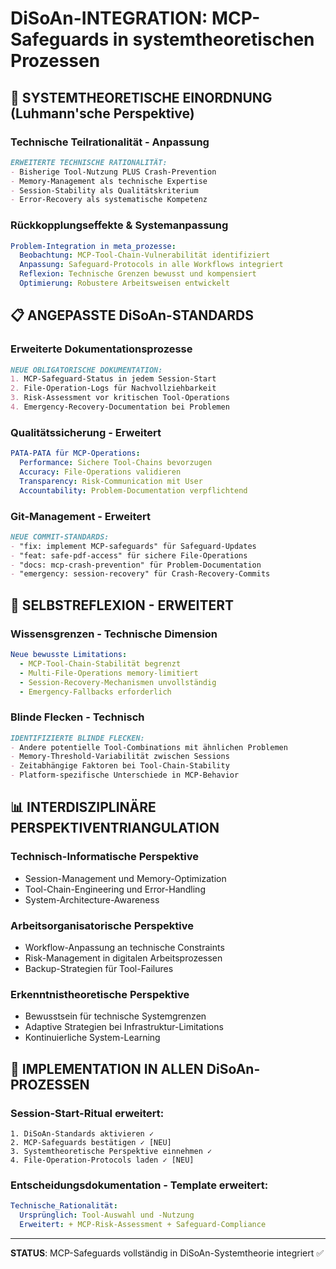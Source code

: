 # DiSoAn-INTEGRATION: MCP-Safeguards in systemtheoretischen Prozessen

## 🎯 SYSTEMTHEORETISCHE EINORDNUNG (Luhmann'sche Perspektive)

### **Technische Teilrationalität - Anpassung**
```markdown
ERWEITERTE TECHNISCHE RATIONALITÄT:
- Bisherige Tool-Nutzung PLUS Crash-Prevention
- Memory-Management als technische Expertise
- Session-Stability als Qualitätskriterium
- Error-Recovery als systematische Kompetenz
```

### **Rückkopplungseffekte & Systemanpassung**
```yaml
Problem-Integration in meta_prozesse:
  Beobachtung: MCP-Tool-Chain-Vulnerabilität identifiziert
  Anpassung: Safeguard-Protocols in alle Workflows integriert
  Reflexion: Technische Grenzen bewusst und kompensiert
  Optimierung: Robustere Arbeitsweisen entwickelt
```

## 📋 ANGEPASSTE DiSoAn-STANDARDS

### **Erweiterte Dokumentationsprozesse**
```markdown
NEUE OBLIGATORISCHE DOKUMENTATION:
1. MCP-Safeguard-Status in jedem Session-Start
2. File-Operation-Logs für Nachvollziehbarkeit
3. Risk-Assessment vor kritischen Tool-Operations
4. Emergency-Recovery-Documentation bei Problemen
```

### **Qualitätssicherung - Erweitert**
```yaml
PATA-PATA für MCP-Operations:
  Performance: Sichere Tool-Chains bevorzugen
  Accuracy: File-Operations validieren
  Transparency: Risk-Communication mit User
  Accountability: Problem-Documentation verpflichtend
```

### **Git-Management - Erweitert**
```markdown
NEUE COMMIT-STANDARDS:
- "fix: implement MCP-safeguards" für Safeguard-Updates
- "feat: safe-pdf-access" für sichere File-Operations  
- "docs: mcp-crash-prevention" für Problem-Documentation
- "emergency: session-recovery" für Crash-Recovery-Commits
```

## 🔄 SELBSTREFLEXION - ERWEITERT

### **Wissensgrenzen - Technische Dimension**
```yaml
Neue bewusste Limitations:
  - MCP-Tool-Chain-Stabilität begrenzt
  - Multi-File-Operations memory-limitiert
  - Session-Recovery-Mechanismen unvollständig
  - Emergency-Fallbacks erforderlich
```

### **Blinde Flecken - Technisch**
```markdown
IDENTIFIZIERTE BLINDE FLECKEN:
- Andere potentielle Tool-Combinations mit ähnlichen Problemen
- Memory-Threshold-Variabilität zwischen Sessions
- Zeitabhängige Faktoren bei Tool-Chain-Stability
- Platform-spezifische Unterschiede in MCP-Behavior
```

## 📊 INTERDISZIPLINÄRE PERSPEKTIVENTRIANGULATION

### **Technisch-Informatische Perspektive**
- Session-Management und Memory-Optimization
- Tool-Chain-Engineering und Error-Handling
- System-Architecture-Awareness

### **Arbeitsorganisatorische Perspektive**  
- Workflow-Anpassung an technische Constraints
- Risk-Management in digitalen Arbeitsprozessen
- Backup-Strategien für Tool-Failures

### **Erkenntnistheoretische Perspektive**
- Bewusstsein für technische Systemgrenzen
- Adaptive Strategien bei Infrastruktur-Limitations
- Kontinuierliche System-Learning

## 🚀 IMPLEMENTATION IN ALLEN DiSoAn-PROZESSEN

### **Session-Start-Ritual erweitert:**
```
1. DiSoAn-Standards aktivieren ✓
2. MCP-Safeguards bestätigen ✓ [NEU]
3. Systemtheoretische Perspektive einnehmen ✓
4. File-Operation-Protocols laden ✓ [NEU]
```

### **Entscheidungsdokumentation - Template erweitert:**
```yaml
Technische_Rationalität:
  Ursprünglich: Tool-Auswahl und -Nutzung
  Erweitert: + MCP-Risk-Assessment + Safeguard-Compliance
```

---

**STATUS**: MCP-Safeguards vollständig in DiSoAn-Systemtheorie integriert ✅
